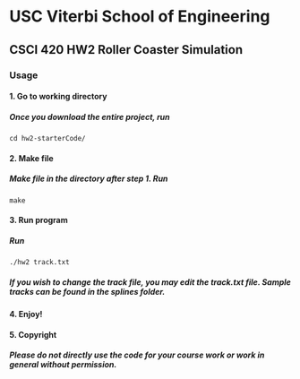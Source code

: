 # USC Viterbi School of Engineering
## CSCI 420 HW2 Roller Coaster Simulation

### Usage
#### 1. Go to working directory
##### Once you download the entire project, run
```
cd hw2-starterCode/
```
#### 2. Make file
##### Make file in the directory after step 1. Run
```
make
```
#### 3. Run program
##### Run
```
./hw2 track.txt
```
##### If you wish to change the track file, you may edit the track.txt file. Sample tracks can be found in the splines folder.
#### 4. Enjoy!
#### 5. Copyright
##### Please do not directly use the code for your course work or work in general without permission.
